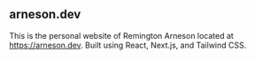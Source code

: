 ## arneson.dev

This is the personal website of Remington Arneson located at https://arneson.dev. Built using React, Next.js, and Tailwind CSS.